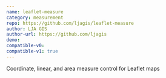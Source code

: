 ```yaml
---
name: leaflet-measure
category: measurement
repo: https://github.com/ljagis/leaflet-measure
author: LJA GIS
author-url: https://github.com/ljagis
demo: 
compatible-v0:
compatible-v1: true
---
```


Coordinate, linear, and area measure control for Leaflet maps
